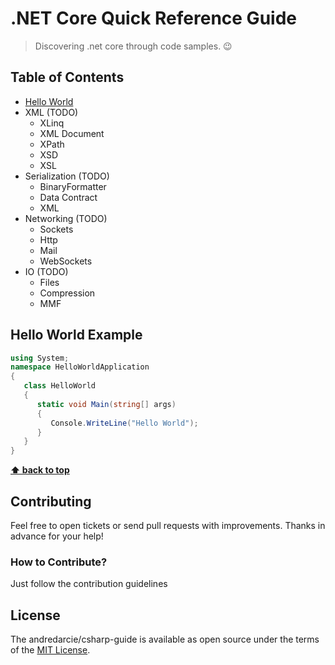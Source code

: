 # .NET Core Quick Reference Guide

> Discovering .net core through code samples. 😉

## Table of Contents
* [Hello World](#hello-world-example)
* XML (TODO)
   - XLinq
   - XML Document
   - XPath
   - XSD
   - XSL
* Serialization (TODO)
   - BinaryFormatter
   - Data Contract
   - XML
* Networking (TODO)
   - Sockets
   - Http
   - Mail
   - WebSockets
* IO (TODO)
   - Files
   - Compression
   - MMF
   
## Hello World Example

```csharp
using System;
namespace HelloWorldApplication
{
   class HelloWorld
   {
      static void Main(string[] args)
      {
         Console.WriteLine("Hello World");
      }
   }
}
```
**[⬆ back to top](#table-of-contents)**

## Contributing

Feel free to open tickets or send pull requests with improvements. Thanks in
advance for your help!

### How to Contribute?

Just follow the contribution guidelines

## License

The andredarcie/csharp-guide is available as open source under the terms of the [MIT License](http://opensource.org/licenses/MIT).
